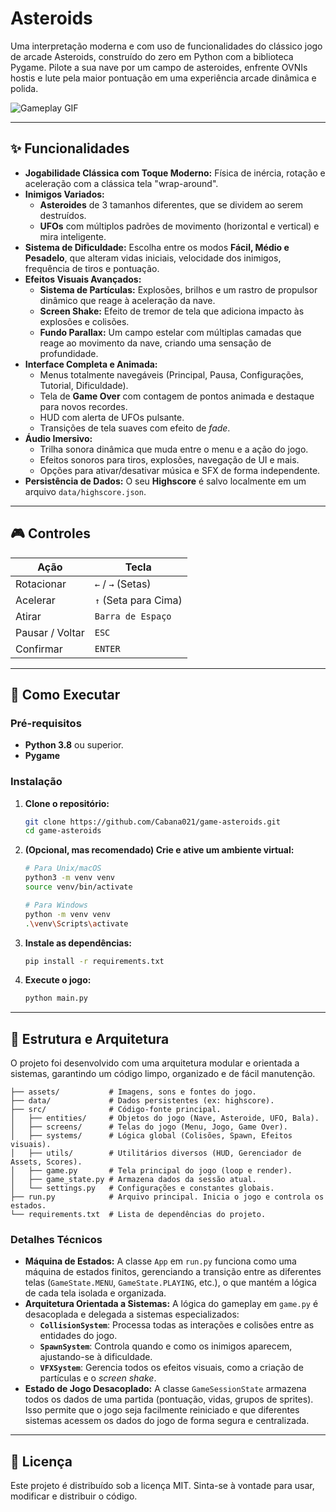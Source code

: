 # Asteroids

Uma interpretação moderna e com uso de funcionalidades do clássico jogo de arcade Asteroids, construído do zero em Python com a biblioteca Pygame. Pilote a sua nave por um campo de asteroides, enfrente OVNIs hostis e lute pela maior pontuação em uma experiência arcade dinâmica e polida.

![Gameplay GIF](https://github.com/user-attachments/assets/728ed4f0-ac92-44ee-b61a-e9959bf5bff9)

---

## ✨ Funcionalidades

- **Jogabilidade Clássica com Toque Moderno:** Física de inércia, rotação e aceleração com a clássica tela "wrap-around".
- **Inimigos Variados:**
  - **Asteroides** de 3 tamanhos diferentes, que se dividem ao serem destruídos.
  - **UFOs** com múltiplos padrões de movimento (horizontal e vertical) e mira inteligente.
- **Sistema de Dificuldade:** Escolha entre os modos **Fácil, Médio e Pesadelo**, que alteram vidas iniciais, velocidade dos inimigos, frequência de tiros e pontuação.
- **Efeitos Visuais Avançados:**
  - **Sistema de Partículas:** Explosões, brilhos e um rastro de propulsor dinâmico que reage à aceleração da nave.
  - **Screen Shake:** Efeito de tremor de tela que adiciona impacto às explosões e colisões.
  - **Fundo Parallax:** Um campo estelar com múltiplas camadas que reage ao movimento da nave, criando uma sensação de profundidade.
- **Interface Completa e Animada:**
  - Menus totalmente navegáveis (Principal, Pausa, Configurações, Tutorial, Dificuldade).
  - Tela de **Game Over** com contagem de pontos animada e destaque para novos recordes.
  - HUD com alerta de UFOs pulsante.
  - Transições de tela suaves com efeito de _fade_.
- **Áudio Imersivo:**
  - Trilha sonora dinâmica que muda entre o menu e a ação do jogo.
  - Efeitos sonoros para tiros, explosões, navegação de UI e mais.
  - Opções para ativar/desativar música e SFX de forma independente.
- **Persistência de Dados:** O seu **Highscore** é salvo localmente em um arquivo `data/highscore.json`.

---

## 🎮 Controles

| Ação            | Tecla                |
| --------------- | -------------------- |
| Rotacionar      | `←` / `→` (Setas)    |
| Acelerar        | `↑` (Seta para Cima) |
| Atirar          | `Barra de Espaço`    |
| Pausar / Voltar | `ESC`                |
| Confirmar       | `ENTER`              |

---

## 🚀 Como Executar

### Pré-requisitos

- **Python 3.8** ou superior.
- **Pygame**

### Instalação

1.  **Clone o repositório:**

    ```bash
    git clone https://github.com/Cabana021/game-asteroids.git
    cd game-asteroids
    ```

2.  **(Opcional, mas recomendado) Crie e ative um ambiente virtual:**

    ```bash
    # Para Unix/macOS
    python3 -m venv venv
    source venv/bin/activate

    # Para Windows
    python -m venv venv
    .\venv\Scripts\activate
    ```

3.  **Instale as dependências:**

    ```bash
    pip install -r requirements.txt
    ```

4.  **Execute o jogo:**
    ```bash
    python main.py
    ```

---

## 📂 Estrutura e Arquitetura

O projeto foi desenvolvido com uma arquitetura modular e orientada a sistemas, garantindo um código limpo, organizado e de fácil manutenção.

```
├── assets/           # Imagens, sons e fontes do jogo.
├── data/             # Dados persistentes (ex: highscore).
├── src/              # Código-fonte principal.
│   ├── entities/     # Objetos do jogo (Nave, Asteroide, UFO, Bala).
│   ├── screens/      # Telas do jogo (Menu, Jogo, Game Over).
│   ├── systems/      # Lógica global (Colisões, Spawn, Efeitos visuais).
│   ├── utils/        # Utilitários diversos (HUD, Gerenciador de Assets, Scores).
│   ├── game.py       # Tela principal do jogo (loop e render).
│   ├── game_state.py # Armazena dados da sessão atual.
│   └── settings.py   # Configurações e constantes globais.
├── run.py            # Arquivo principal. Inicia o jogo e controla os estados.
└── requirements.txt  # Lista de dependências do projeto.
```

### Detalhes Técnicos

- **Máquina de Estados:** A classe `App` em `run.py` funciona como uma máquina de estados finitos, gerenciando a transição entre as diferentes telas (`GameState.MENU`, `GameState.PLAYING`, etc.), o que mantém a lógica de cada tela isolada e organizada.
- **Arquitetura Orientada a Sistemas:** A lógica do gameplay em `game.py` é desacoplada e delegada a sistemas especializados:
  - **`CollisionSystem`**: Processa todas as interações e colisões entre as entidades do jogo.
  - **`SpawnSystem`**: Controla quando e como os inimigos aparecem, ajustando-se à dificuldade.
  - **`VFXSystem`**: Gerencia todos os efeitos visuais, como a criação de partículas e o _screen shake_.
- **Estado de Jogo Desacoplado:** A classe `GameSessionState` armazena todos os dados de uma partida (pontuação, vidas, grupos de sprites). Isso permite que o jogo seja facilmente reiniciado e que diferentes sistemas acessem os dados do jogo de forma segura e centralizada.

---

## 📄 Licença

Este projeto é distribuído sob a licença MIT. Sinta-se à vontade para usar, modificar e distribuir o código.
